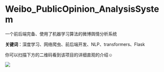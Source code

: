 # Weibo_PublicOpinion_AnalysisSystem
一个前后端完备、使用了机器学习算法的微博舆情分析系统

**关键词**：深度学习、网络爬虫、前后端开发、NLP、transformers、Flask

你可以扫描下方的二维码看到该项目的详细直观的介绍☺️

![](https://lovexl-oss.oss-cn-beijing.aliyuncs.com/bed/202407052000352.png)

